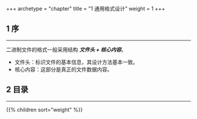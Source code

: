+++
archetype = "chapter"
title = "1 通用格式设计"
weight = 1
+++

## 1 序
<hr>

二进制文件的格式一般采用结构 ***文件头 + 核心内容***。

* 文件头：标识文件的基本信息，其设计方法基本一致。
* 核心内容：这部分是真正的文件数据内容。

## 2 目录
<hr>

{{% children sort="weight" %}}